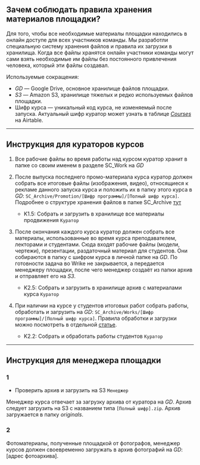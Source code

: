 ## Зачем соблюдать правила хранения материалов площадки?

Для того, чтобы все необходимые материалы площадки находились в онлайн доступе для всех участников команды. Мы разработли специальную систему хранения файлов и правила их загрузки в хранилища. Когда все файлы хранятся онлайн участники команды могут сами взять необходимые им файлы без постоянного привлечения человека, который эти файлы создавал.

Используемые сокращения:

* *GD* — Google Drive, основное хранилище файлов площадки.
* *S3* — Amazon S3, хранилище тяжелых и редко используемых файлов площадки.
* Шифр курса — уникальный код курса, не изменяемый после запуска. Актуальный шифр куратор может узнать в таблице [*Courses*](https://airtable.com/tblBNZMhf6BA3aIbc/viwQT534yuhA3EkwW) на Airtable.

***

## Инструкция для кураторов курсов

1. Все рабочие файлы во время работы над курсом куратор хранит в папке со своим именем в разделе SC\_Work на *GD*

2. После выпуска последнего промо-материала курса куратор должен собрать все итоговые файлы (изображения, видео), относящиеся к рекламе данного запуска курса и положить их в папку этого курса в *GD*: `SC_Archive/Promotion/[Шифр программы]/[Полный шифр курса]`. Подробнее о структуре хранения файлов в папке SC\_Archive [тут](https://beegit.com/hive#projects/56619bf838f0dad6309c6d7e/files/57dc4ef48adba4e16ac09430)

    * K1.5: Собрать и загрузить в хранилище все материалы продвижения `Куратор`

3. После окончания каждого курса куратор должен собрать все материалы, использованные во время курса преподавателем, лекторами и студентами. Сюда входят рабочие файлы (модели, чертежи), презентации, раздаточный материал для студентов. Они собираются в папку с шифром курса в личной папке на *GD*. По готовности задача во Wrike не закрывается, а передается менеджеру площадки, после чего менеджер создаёт из папки архив и отправляет его на *S3*.

    * K2.5: Собрать и загрузить в хранилище архив с материалами курса `Куратор`

4. При наличии на курсе у студентов итоговых работ собрать работы, обработать и загрузить на *GD*: `SC_Archive/Works/[Шифр программы]/[Полный шифр курса]`. Правила обработки и загрузки можно посмотреть в отдельной [статье](ссылка).
    
    * K2.2: Собрать и обработать работы студентов `Куратор`

***

## Инструкция для менеджера площадки

### 1

* Проверить архив и загрузить на S3 `Менеджер`

Менеджер курса отвечает за загрузку архива от куратора на *GD*. Архив следует загрузить на S3 с названием типа `[Полный шифр].zip`.
Архив загружается в папку *originals*.

### 2

Фотоматериалы, полученные площадкой от фотографов, менеджер курсов должен своевременно загружать в архив фотографий на *GD*: 
[адрес фотоархива].
